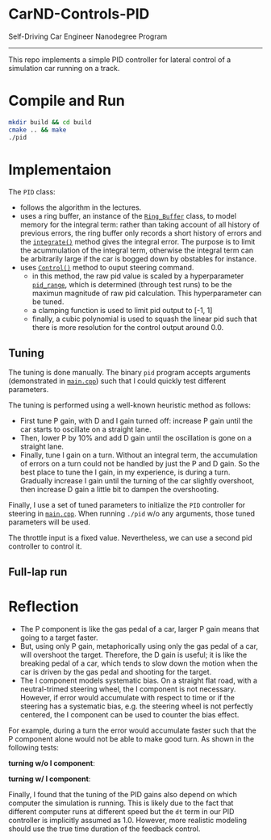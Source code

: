 # CarND-Controls-PID
Self-Driving Car Engineer Nanodegree Program

---

This repo implements a simple PID controller for lateral control of a simulation car running on a track.

# Compile and Run
```bash
mkdir build && cd build
cmake .. && make
./pid
```

# Implementaion

The `PID` class:
* follows the algorithm in the lectures.
* uses a ring buffer, an instance of the [`Ring_Buffer`](src/ring_buffer.h) class, to model memory for the integral term: rather than taking account of all history of previous errors, the ring buffer only records a short history of errors and the [`integrate()`]() method gives the integral error. The purpose is to limit the acummulation of the integral term, otherwise the integral term can be arbitrarily large if the car is bogged down by obstables for instance.
* uses [`Control()`](https://github.com/bo-rc/CarND-PID-Control-Project/blob/master/src/PID.cpp#L51) method to ouput steering command.
  * in this method, the raw pid value is scaled by a hyperparameter [`pid_range`](https://github.com/bo-rc/CarND-PID-Control-Project/blob/master/src/PID.cpp#L7), which is determined (through test runs) to be the maximun magnitude of raw pid calculation. This hyperparameter can be tuned.
  * a clamping function is used to limit pid output to [-1, 1]
  * finally, a cubic polynomial is used to squash the linear pid such that there is more resolution for the control output around 0.0.

## Tuning
The tuning is done manually. The binary `pid` program accepts arguments (demonstrated in [`main.cpp`](https://github.com/bo-rc/CarND-PID-Control-Project/blob/master/src/main.cpp#L38)) such that I could quickly test different parameters.

The tuning is performed using a well-known heuristic method as follows:
* First tune P gain, with D and I gain turned off: increase P gain until the car starts to oscillate on a straight lane.
* Then, lower P by 10% and add D gain until the oscillation is gone on a straight lane.
* Finally, tune I gain on a turn. Without an integral term, the accumulation of errors on a turn could not be handled by just the P and D gain. So the best place to tune the I gain, in my experience, is during a turn. Gradually increase I gain until the turning of the car slightly overshoot, then increase D gain a little bit to dampen the overshooting.

Finally, I use a set of tuned parameters to initialize the `PID` controller for steering in [`main.cpp`](https://github.com/bo-rc/CarND-PID-Control-Project/blob/master/src/main.cpp#L40). When running `./pid` w/o any arguments, those tuned parameters will be used.

The throttle input is a fixed value. Nevertheless, we can use a second pid controller to control it.

## Full-lap run



# Reflection

* The P component is like the gas pedal of a car, larger P gain means that going to a target faster. 
* But, using only P gain, metaphorically using only the gas pedal of a car, will overshoot the target. Therefore, the D gain is useful; it is like the breaking pedal of a car, which tends to slow down the motion when the car is driven by the gas pedal and shooting for the target. 
* The I component models systematic bias. On a straight flat road, with a neutral-trimed steering wheel, the I component is not necessary. However, if error would accumulate with respect to time or if the steering has a systematic bias, e.g. the steering wheel is not perfectly centered, the I component can be used to counter the bias effect.

For example, during a turn the error would accumulate faster such that the P component alone would not be able to make good turn. As shown in the following tests:

__turning w/o I component__:



__turning w/ I component__:


Finally, I found that the tuning of the PID gains also depend on which computer the simulation is running. This is likely due to the fact that different computer runs at different speed but the `dt` term in our PID controller is implicitly assumed as 1.0. However, more realistic modeling should use the true time duration of the feedback control.
